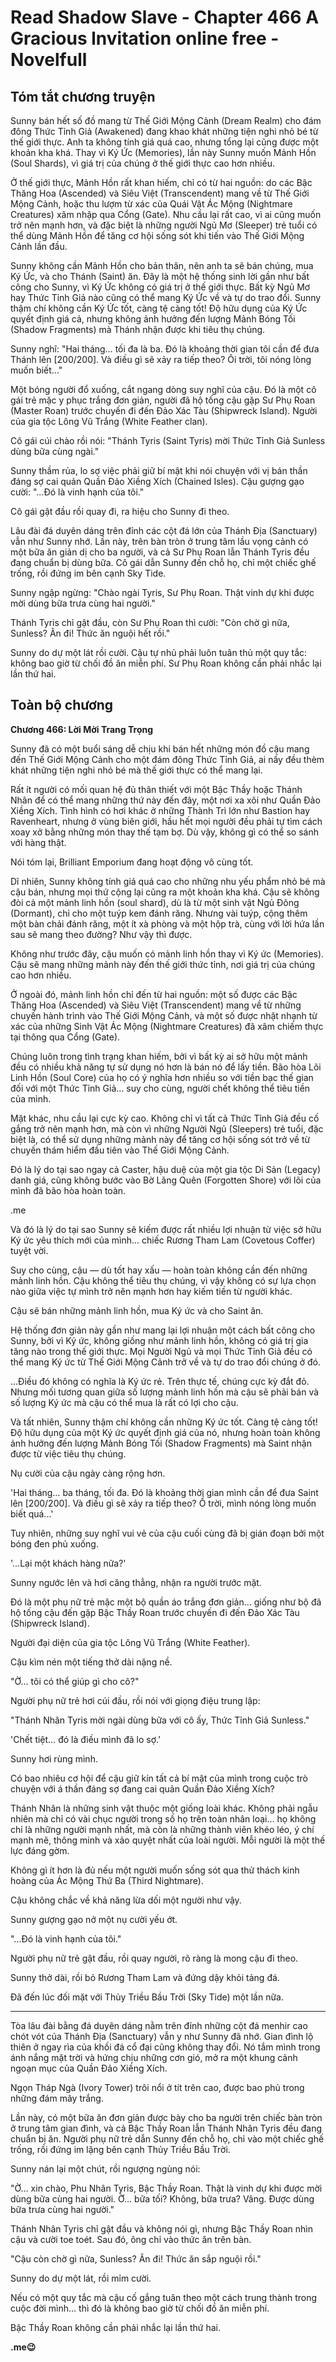 # Read Shadow Slave - Chapter 466 A Gracious lnvitation online free - Novelfull

## Tóm tắt chương truyện

Sunny bán hết số đồ mang từ Thế Giới Mộng Cảnh (Dream Realm) cho đám đông Thức Tỉnh Giả (Awakened) đang khao khát những tiện nghi nhỏ bé từ thế giới thực. Anh ta không tính giá quá cao, nhưng tổng lại cũng được một khoản kha khá. Thay vì Ký Ức (Memories), lần này Sunny muốn Mảnh Hồn (Soul Shards), vì giá trị của chúng ở thế giới thực cao hơn nhiều.

Ở thế giới thực, Mảnh Hồn rất khan hiếm, chỉ có từ hai nguồn: do các Bậc Thăng Hoa (Ascended) và Siêu Việt (Transcendent) mang về từ Thế Giới Mộng Cảnh, hoặc thu lượm từ xác của Quái Vật Ác Mộng (Nightmare Creatures) xâm nhập qua Cổng (Gate). Nhu cầu lại rất cao, vì ai cũng muốn trở nên mạnh hơn, và đặc biệt là những người Ngủ Mơ (Sleeper) trẻ tuổi có thể dùng Mảnh Hồn để tăng cơ hội sống sót khi tiến vào Thế Giới Mộng Cảnh lần đầu.

Sunny không cần Mảnh Hồn cho bản thân, nên anh ta sẽ bán chúng, mua Ký Ức, và cho Thánh (Saint) ăn. Đây là một hệ thống sinh lời gần như bất công cho Sunny, vì Ký Ức không có giá trị ở thế giới thực. Bất kỳ Ngủ Mơ hay Thức Tỉnh Giả nào cũng có thể mang Ký Ức về và tự do trao đổi. Sunny thậm chí không cần Ký Ức tốt, càng tệ càng tốt! Độ hữu dụng của Ký Ức quyết định giá cả, nhưng không ảnh hưởng đến lượng Mảnh Bóng Tối (Shadow Fragments) mà Thánh nhận được khi tiêu thụ chúng.

Sunny nghĩ: "Hai tháng… tối đa là ba. Đó là khoảng thời gian tôi cần để đưa Thánh lên [200/200]. Và điều gì sẽ xảy ra tiếp theo? Ôi trời, tôi nóng lòng muốn biết…"

Một bóng người đổ xuống, cắt ngang dòng suy nghĩ của cậu. Đó là một cô gái trẻ mặc y phục trắng đơn giản, người đã hộ tống cậu gặp Sư Phụ Roan (Master Roan) trước chuyến đi đến Đảo Xác Tàu (Shipwreck Island). Người của gia tộc Lông Vũ Trắng (White Feather clan).

Cô gái cúi chào rồi nói: "Thánh Tyris (Saint Tyris) mời Thức Tỉnh Giả Sunless dùng bữa cùng ngài."

Sunny thầm rủa, lo sợ việc phải giữ bí mật khi nói chuyện với vị bán thần đáng sợ cai quản Quần Đảo Xiềng Xích (Chained Isles). Cậu gượng gạo cười: "...Đó là vinh hạnh của tôi."

Cô gái gật đầu rồi quay đi, ra hiệu cho Sunny đi theo.

Lâu đài đá duyên dáng trên đỉnh các cột đá lớn của Thánh Địa (Sanctuary) vẫn như Sunny nhớ. Lần này, trên bàn tròn ở trung tâm lầu vọng cảnh có một bữa ăn giản dị cho ba người, và cả Sư Phụ Roan lẫn Thánh Tyris đều đang chuẩn bị dùng bữa. Cô gái dẫn Sunny đến chỗ họ, chỉ một chiếc ghế trống, rồi đứng im bên cạnh Sky Tide.

Sunny ngập ngừng: "Chào ngài Tyris, Sư Phụ Roan. Thật vinh dự khi được mời dùng bữa trưa cùng hai người."

Thánh Tyris chỉ gật đầu, còn Sư Phụ Roan thì cười: "Còn chờ gì nữa, Sunless? Ăn đi! Thức ăn nguội hết rồi."

Sunny do dự một lát rồi cười. Cậu tự nhủ phải luôn tuân thủ một quy tắc: không bao giờ từ chối đồ ăn miễn phí. Sư Phụ Roan không cần phải nhắc lại lần thứ hai.

## Toàn bộ chương

**Chương 466: Lời Mời Trang Trọng**

Sunny đã có một buổi sáng dễ chịu khi bán hết những món đồ cậu mang đến Thế Giới Mộng Cảnh cho một đám đông Thức Tỉnh Giả, ai nấy đều thèm khát những tiện nghi nhỏ bé mà thế giới thực có thể mang lại.

Rất ít người có mối quan hệ đủ thân thiết với một Bậc Thầy hoặc Thánh Nhân để có thể mang những thứ này đến đây, một nơi xa xôi như Quần Đảo Xiềng Xích. Tình hình có hơi khác ở những Thành Trì lớn như Bastion hay Ravenheart, nhưng ở vùng biên giới, hầu hết mọi người đều phải tự tìm cách xoay xở bằng những món thay thế tạm bợ. Dù vậy, không gì có thể so sánh với hàng thật.

Nói tóm lại, Brilliant Emporium đang hoạt động vô cùng tốt.

Dĩ nhiên, Sunny không tính giá quá cao cho những nhu yếu phẩm nhỏ bé mà cậu bán, nhưng mọi thứ cộng lại cũng ra một khoản kha khá. Cậu sẽ không đòi cả một mảnh linh hồn (soul shard), dù là từ một sinh vật Ngủ Đông (Dormant), chỉ cho một tuýp kem đánh răng. Nhưng vài tuýp, cộng thêm một bàn chải đánh răng, một ít xà phòng và một hộp trà, cùng với lời hứa lần sau sẽ mang theo đường? Như vậy thì được.

Không như trước đây, cậu muốn có mảnh linh hồn thay vì Ký ức (Memories). Cậu sẽ mang những mảnh này đến thế giới thức tỉnh, nơi giá trị của chúng cao hơn nhiều.

Ở ngoài đó, mảnh linh hồn chỉ đến từ hai nguồn: một số được các Bậc Thăng Hoa (Ascended) và Siêu Việt (Transcendent) mang về từ những chuyến hành trình vào Thế Giới Mộng Cảnh, và một số được nhặt nhạnh từ xác của những Sinh Vật Ác Mộng (Nightmare Creatures) đã xâm chiếm thực tại thông qua Cổng (Gate).

Chúng luôn trong tình trạng khan hiếm, bởi vì bất kỳ ai sở hữu một mảnh đều có nhiều khả năng tự sử dụng nó hơn là bán nó để lấy tiền. Bão hòa Lõi Linh Hồn (Soul Core) của họ có ý nghĩa hơn nhiều so với tiền bạc thế gian đối với một Thức Tỉnh Giả… suy cho cùng, người chết không thể tiêu tiền của mình.

Mặt khác, nhu cầu lại cực kỳ cao. Không chỉ vì tất cả Thức Tỉnh Giả đều cố gắng trở nên mạnh hơn, mà còn vì những Người Ngủ (Sleepers) trẻ tuổi, đặc biệt là, có thể sử dụng những mảnh này để tăng cơ hội sống sót trở về từ chuyến thám hiểm đầu tiên vào Thế Giới Mộng Cảnh.

Đó là lý do tại sao ngay cả Caster, hậu duệ của một gia tộc Di Sản (Legacy) danh giá, cũng không bước vào Bờ Lãng Quên (Forgotten Shore) với lõi của mình đã bão hòa hoàn toàn.

.me

Và đó là lý do tại sao Sunny sẽ kiếm được rất nhiều lợi nhuận từ việc sở hữu Ký ức yêu thích mới của mình... chiếc Rương Tham Lam (Covetous Coffer) tuyệt vời.

Suy cho cùng, cậu — dù tốt hay xấu — hoàn toàn không cần đến những mảnh linh hồn. Cậu không thể tiêu thụ chúng, vì vậy không có sự lựa chọn nào giữa việc tự mình trở nên mạnh hơn hay kiếm tiền từ người khác.

Cậu sẽ bán những mảnh linh hồn, mua Ký ức và cho Saint ăn.

Hệ thống đơn giản này gần như mang lại lợi nhuận một cách bất công cho Sunny, bởi vì Ký ức, không giống như mảnh linh hồn, không có giá trị gia tăng nào trong thế giới thực. Mọi Người Ngủ và mọi Thức Tỉnh Giả đều có thể mang Ký ức từ Thế Giới Mộng Cảnh trở về và tự do trao đổi chúng ở đó.

...Điều đó không có nghĩa là Ký ức rẻ. Trên thực tế, chúng cực kỳ đắt đỏ. Nhưng mối tương quan giữa số lượng mảnh linh hồn mà cậu sẽ phải bán và số lượng Ký ức mà cậu có thể mua là rất có lợi cho cậu.

Và tất nhiên, Sunny thậm chí không cần những Ký ức tốt. Càng tệ càng tốt! Độ hữu dụng của một Ký ức quyết định giá của nó, nhưng hoàn toàn không ảnh hưởng đến lượng Mảnh Bóng Tối (Shadow Fragments) mà Saint nhận được từ việc tiêu thụ chúng.

Nụ cười của cậu ngày càng rộng hơn.

'Hai tháng… ba tháng, tối đa. Đó là khoảng thời gian mình cần để đưa Saint lên [200/200]. Và điều gì sẽ xảy ra tiếp theo? Ồ trời, mình nóng lòng muốn biết quá...'

Tuy nhiên, những suy nghĩ vui vẻ của cậu cuối cùng đã bị gián đoạn bởi một bóng đen phủ xuống.

'...Lại một khách hàng nữa?'

Sunny ngước lên và hơi căng thẳng, nhận ra người trước mặt.

Đó là một phụ nữ trẻ mặc một bộ quần áo trắng đơn giản… giống như bộ đã hộ tống cậu đến gặp Bậc Thầy Roan trước chuyến đi đến Đảo Xác Tàu (Shipwreck Island).

Người đại diện của gia tộc Lông Vũ Trắng (White Feather).

Cậu kìm nén một tiếng thở dài nặng nề.

"Ờ… tôi có thể giúp gì cho cô?"

Người phụ nữ trẻ hơi cúi đầu, rồi nói với giọng điệu trung lập:

"Thánh Nhân Tyris mời ngài dùng bữa với cô ấy, Thức Tỉnh Giả Sunless."

'Chết tiệt… đó là điều mình đã lo sợ.'

Sunny hơi rùng mình.

Có bao nhiêu cơ hội để cậu giữ kín tất cả bí mật của mình trong cuộc trò chuyện với á thần đáng sợ đang cai quản Quần Đảo Xiềng Xích?

Thánh Nhân là những sinh vật thuộc một giống loài khác. Không phải ngẫu nhiên mà chỉ có vài chục người trong số họ trên toàn nhân loại… họ không chỉ là những người mạnh nhất, mà còn là những thành viên khéo léo, ý chí mạnh mẽ, thông minh và xảo quyệt nhất của loài người. Mỗi người là một thế lực đáng gờm.

Không gì ít hơn là đủ nếu một người muốn sống sót qua thử thách kinh hoàng của Ác Mộng Thứ Ba (Third Nightmare).

Cậu không chắc về khả năng lừa dối một người như vậy.

Sunny gượng gạo nở một nụ cười yếu ớt.

"...Đó là vinh hạnh của tôi."

Người phụ nữ trẻ gật đầu, rồi quay người, rõ ràng là mong cậu đi theo.

Sunny thở dài, rồi bỏ Rương Tham Lam và đứng dậy khỏi tảng đá.

Đã đến lúc đối mặt với Thủy Triều Bầu Trời (Sky Tide) một lần nữa.

***

Tòa lâu đài bằng đá duyên dáng nằm trên đỉnh những cột đá menhir cao chót vót của Thánh Địa (Sanctuary) vẫn y như Sunny đã nhớ. Gian đình lộ thiên ở ngay rìa của khối đá cổ đại cũng không thay đổi. Nó tắm mình trong ánh nắng mặt trời và hứng chịu những cơn gió, mở ra một khung cảnh ngoạn mục của Quần Đảo Xiềng Xích.

Ngọn Tháp Ngà (Ivory Tower) trôi nổi ở tít trên cao, được bao phủ trong những đám mây trắng.

Lần này, có một bữa ăn đơn giản được bày cho ba người trên chiếc bàn tròn ở trung tâm gian đình, và cả Bậc Thầy Roan lẫn Thánh Nhân Tyris đều đang chuẩn bị ăn. Người phụ nữ trẻ dẫn Sunny đến chỗ họ, chỉ vào một chiếc ghế trống, rồi đứng im lặng bên cạnh Thủy Triều Bầu Trời.

Sunny nán lại một chút, rồi ngượng ngùng nói:

"Ờ… xin chào, Phu Nhân Tyris, Bậc Thầy Roan. Thật là vinh dự khi được mời dùng bữa cùng hai người. Ờ… bữa tối? Không, bữa trưa? Vâng. Được dùng bữa trưa cùng hai người."

Thánh Nhân Tyris chỉ gật đầu và không nói gì, nhưng Bậc Thầy Roan nhìn cậu và cười toe toét. Sau đó, ông chỉ vào thức ăn trên bàn.

"Cậu còn chờ gì nữa, Sunless? Ăn đi! Thức ăn sắp nguội rồi."

Sunny do dự một lát, rồi mỉm cười.

Nếu có một quy tắc mà cậu cố gắng tuân theo một cách trung thành trong cuộc đời mình… thì đó là không bao giờ từ chối đồ ăn miễn phí.

Bậc Thầy Roan không cần phải nhắc lại lần thứ hai.

**.me😉**